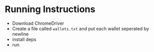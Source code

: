 # Running Instructions

- Download ChromeDriver
- Create a file called `wallets.txt` and put each wallet seperated by newline
- install deps
- run
